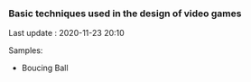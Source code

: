 ### Basic techniques used in the design of video games
Last update : 2020-11-23 20:10

Samples:

- Boucing Ball